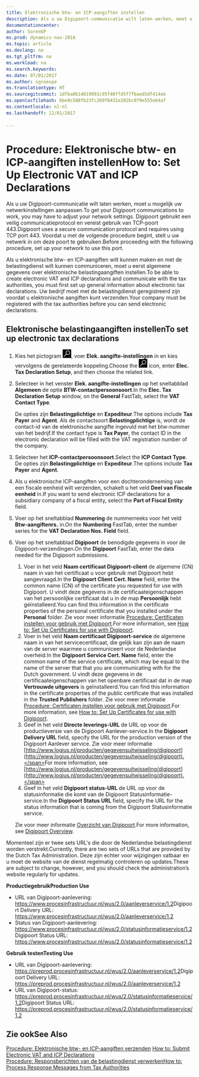 ```yaml
---
title: Elektronische btw- en ICP-aangiften instellen
description: Als u uw Digipoort-communicatie wilt laten werken, moet u mogelijk uw netwerkinstellingen aanpassen. Digipoort gebruikt een veilig communicatieprotocol en vereist gebruik van TCP-poort 443.
documentationcenter: 
author: SorenGP
ms.prod: dynamics-nav-2018
ms.topic: article
ms.devlang: na
ms.tgt_pltfrm: na
ms.workload: na
ms.search.keywords: 
ms.date: 07/01/2017
ms.author: sgroespe
ms.translationtype: HT
ms.sourcegitcommit: 1dfba8b14019991c95f40ffd5f7fbaed5df414eb
ms.openlocfilehash: bbe9c588fb23fc269f8432e282bc079e555eb4af
ms.contentlocale: nl-nl
ms.lasthandoff: 12/01/2017

---
```

# <a name="how-to-set-up-electronic-vat-and-icp-declarations"></a><span data-ttu-id="de573-104">Procedure: Elektronische btw- en ICP-aangiften instellen</span><span class="sxs-lookup"><span data-stu-id="de573-104">How to: Set Up Electronic VAT and ICP Declarations</span></span>
<span data-ttu-id="de573-105">Als u uw Digipoort-communicatie wilt laten werken, moet u mogelijk uw netwerkinstellingen aanpassen.</span><span class="sxs-lookup"><span data-stu-id="de573-105">To get your Digipoort communications to work, you may have to adjust your network settings.</span></span> <span data-ttu-id="de573-106">Digipoort gebruikt een veilig communicatieprotocol en vereist gebruik van TCP-poort 443.</span><span class="sxs-lookup"><span data-stu-id="de573-106">Digipoort uses a secure communication protocol and requires using TCP port 443.</span></span> <span data-ttu-id="de573-107">Voordat u met de volgende procedure begint, stelt u uw netwerk in om deze poort te gebruiken.</span><span class="sxs-lookup"><span data-stu-id="de573-107">Before proceeding with the following procedure, set up your network to use this port.</span></span>  

<span data-ttu-id="de573-108">Als u elektronische btw- en ICP-aangiften wilt kunnen maken en met de belastingdienst wilt kunnen communiceren, moet u eerst algemene gegevens over elektronische belastingaangiften instellen.</span><span class="sxs-lookup"><span data-stu-id="de573-108">To be able to create electronic VAT and ICP declarations and communicate with the tax authorities, you must first set up general information about electronic tax declarations.</span></span> <span data-ttu-id="de573-109">Uw bedrijf moet met de belastingdienst geregistreerd zijn voordat u elektronische aangiften kunt verzenden.</span><span class="sxs-lookup"><span data-stu-id="de573-109">Your company must be registered with the tax authorities before you can send electronic declarations.</span></span>  

## <a name="to-set-up-electronic-tax-declarations"></a><span data-ttu-id="de573-110">Elektronische belastingaangiften instellen</span><span class="sxs-lookup"><span data-stu-id="de573-110">To set up electronic tax declarations</span></span>  

1.  <span data-ttu-id="de573-111">Kies het pictogram ![Pictogram Zoeken naar pagina of rapport](../../media/ui-search/search_small.png "Pictogram Zoeken naar pagina of rapport"), voer **Elek. aangifte-instellingen** in en kies vervolgens de gerelateerde koppeling.</span><span class="sxs-lookup"><span data-stu-id="de573-111">Choose the ![Search for Page or Report](../../media/ui-search/search_small.png "Search for Page or Report icon") icon, enter **Elec. Tax Declaration Setup**, and then choose the related link.</span></span>  
2.  <span data-ttu-id="de573-112">Selecteer in het venster **Elek. aangifte-instellingen** op het sneltabblad **Algemeen** de optie **BTW-contactpersoonsoort**.</span><span class="sxs-lookup"><span data-stu-id="de573-112">In the **Elec. Tax Declaration Setup** window, on the **General** FastTab, select the **VAT Contact Type**.</span></span>

    <span data-ttu-id="de573-113">De opties zijn **Belastingplichtige** en **Expediteur**.</span><span class="sxs-lookup"><span data-stu-id="de573-113">The options include **Tax Payer** and **Agent**.</span></span> <span data-ttu-id="de573-114">Als de contactsoort **Belastingplichtige** is, wordt de contact-id van de elektronische aangifte ingevuld met het btw-nummer van het bedrijf.</span><span class="sxs-lookup"><span data-stu-id="de573-114">If the contact type is **Tax Payer**, the contact ID in the electronic declaration will be filled with the VAT registration number of the company.</span></span>  

3.  <span data-ttu-id="de573-115">Selecteer het **ICP-contactpersoonsoort**.</span><span class="sxs-lookup"><span data-stu-id="de573-115">Select the **ICP Contact Type**.</span></span> <span data-ttu-id="de573-116">De opties zijn **Belastingplichtige** en **Expediteur**.</span><span class="sxs-lookup"><span data-stu-id="de573-116">The options include **Tax Payer** and **Agent**.</span></span>  
4.  <span data-ttu-id="de573-117">Als u elektronische ICP-aangiften voor een dochteronderneming van een fiscale eenheid wilt verzenden, schakelt u het veld **Deel van Fiscale eenheid** in.</span><span class="sxs-lookup"><span data-stu-id="de573-117">If you want to send electronic ICP declarations for a subsidiary company of a fiscal entity, select the **Part of Fiscal Entity** field.</span></span>  
5.  <span data-ttu-id="de573-118">Voer op het sneltabblad **Nummering** de nummerreeks voor het veld **Btw-aangiftenrs.** in.</span><span class="sxs-lookup"><span data-stu-id="de573-118">On the **Numbering** FastTab, enter the number series for the **VAT Declaration Nos. Field** field.</span></span>  
6.  <span data-ttu-id="de573-119">Voer op het sneltabblad **Digipoort** de benodigde gegevens in voor de Digipoort-verzendingen.</span><span class="sxs-lookup"><span data-stu-id="de573-119">On the **Digipoort** FastTab, enter the data needed for the Digipoort submissions.</span></span>  

    1.  <span data-ttu-id="de573-120">Voer in het veld **Naam certificaat Digipoort-client** de algemene (CN) naam in van het certificaat u voor gebruik met Digipoort hebt aangevraagd.</span><span class="sxs-lookup"><span data-stu-id="de573-120">In the **Digipoort Client Cert. Name** field, enter the common name (CN) of the certificate you requested for use with Digipoort.</span></span> <span data-ttu-id="de573-121">U vindt deze gegevens in de certificaateigenschappen van het persoonlijke certificaat dat u in de map **Persoonlijk** hebt geïnstalleerd.</span><span class="sxs-lookup"><span data-stu-id="de573-121">You can find this information in the certificate properties of the personal certificate that you installed under the **Personal** folder.</span></span> <span data-ttu-id="de573-122">Zie voor meer informatie [Procedure: Certificaten instellen voor gebruik met Digipoort](how-to-set-up-certificates-for-use-with-digipoort.md).</span><span class="sxs-lookup"><span data-stu-id="de573-122">For more information, see [How to: Set Up Certificates for use with Digipoort](how-to-set-up-certificates-for-use-with-digipoort.md).</span></span>  
    2.  <span data-ttu-id="de573-123">Voer in het veld **Naam certificaat Digipoort-service** de algemene naam in van het servicecertificaat, die gelijk kan zijn aan de naam van de server waarmee u communiceert voor de Nederlandse overheid.</span><span class="sxs-lookup"><span data-stu-id="de573-123">In the **Digipoort Service Cert. Name** field, enter the common name of the service certificate, which may be equal to the name of the server that that you are communicating with for the Dutch government.</span></span> <span data-ttu-id="de573-124">U vindt deze gegevens in de certificaateigenschappen van het openbare certificaat dat in de map **Vertrouwde uitgevers** is geïnstalleerd.</span><span class="sxs-lookup"><span data-stu-id="de573-124">You can find this information in the certificate properties of the public certificate that was installed in the **Trusted Publishers** folder.</span></span> <span data-ttu-id="de573-125">Zie voor meer informatie [Procedure: Certificaten instellen voor gebruik met Digipoort](how-to-set-up-certificates-for-use-with-digipoort.md).</span><span class="sxs-lookup"><span data-stu-id="de573-125">For more information, see [How to: Set Up Certificates for use with Digipoort](how-to-set-up-certificates-for-use-with-digipoort.md).</span></span>  
    3.  <span data-ttu-id="de573-126">Geef in het veld **Directe leverings-URL** de URL op voor de productieversie van de Digipoort Aanlever-service.</span><span class="sxs-lookup"><span data-stu-id="de573-126">In the **Digipoort Delivery URL** field, specify the URL for the production version of the Digipoort Aanlever service.</span></span> <span data-ttu-id="de573-127">Zie voor meer informatie [http://www.logius.nl/producten/gegevensuitwisseling/digipoort](http://www.logius.nl/producten/gegevensuitwisseling/digipoort).</span><span class="sxs-lookup"><span data-stu-id="de573-127">For more information, see [http://www.logius.nl/producten/gegevensuitwisseling/digipoort](http://www.logius.nl/producten/gegevensuitwisseling/digipoort).</span></span>  
    4.  <span data-ttu-id="de573-128">Geef in het veld **Digipoort status-URL** de URL op voor de statusinformatie die komt van de Digipoort Statusinformatie-service.</span><span class="sxs-lookup"><span data-stu-id="de573-128">In the **Digipoort Status URL** field, specify the URL for the status information that is coming from the Digipoort Statusinformatie service.</span></span>  

    <span data-ttu-id="de573-129">Zie voor meer informatie [Overzicht van Digipoort](digipoort-overview.md).</span><span class="sxs-lookup"><span data-stu-id="de573-129">For more information, see [Digipoort Overview](digipoort-overview.md).</span></span>  

<span data-ttu-id="de573-130">Momenteel zijn er twee sets URL's die door de Nederlandse belastingdienst worden verstrekt.</span><span class="sxs-lookup"><span data-stu-id="de573-130">Currently, there are two sets of URLs that are provided by the Dutch Tax Administration.</span></span> <span data-ttu-id="de573-131">Deze zijn echter voor wijzigingen vatbaar en u moet de website van de dienst regelmatig controleren op updates.</span><span class="sxs-lookup"><span data-stu-id="de573-131">These are subject to change, however, and you should check the administration’s website regularly for updates.</span></span>  

<span data-ttu-id="de573-132">**Productiegebruik**</span><span class="sxs-lookup"><span data-stu-id="de573-132">**Production Use**</span></span>  

- <span data-ttu-id="de573-133">URL van Digipoort-aanlevering: https://www.procesinfrastructuur.nl/wus/2.0/aanleverservice/1.2</span><span class="sxs-lookup"><span data-stu-id="de573-133">Digipoort Delivery URL: https://www.procesinfrastructuur.nl/wus/2.0/aanleverservice/1.2</span></span>  
- <span data-ttu-id="de573-134">Status van Digipoort-aanlevering: https://www.procesinfrastructuur.nl/wus/2.0/statusinformatieservice/1.2</span><span class="sxs-lookup"><span data-stu-id="de573-134">Digipoort Status URL: https://www.procesinfrastructuur.nl/wus/2.0/statusinformatieservice/1.2</span></span>  

<span data-ttu-id="de573-135">**Gebruik testen**</span><span class="sxs-lookup"><span data-stu-id="de573-135">**Testing Use**</span></span>  

- <span data-ttu-id="de573-136">URL van Digipoort-aanlevering: https://preprod.procesinfrastructuur.nl/wus/2.0/aanleverservice/1.2</span><span class="sxs-lookup"><span data-stu-id="de573-136">Digipoort Delivery URL: https://preprod.procesinfrastructuur.nl/wus/2.0/aanleverservice/1.2</span></span>  
- <span data-ttu-id="de573-137">URL van Digipoort-status: https://preprod.procesinfrastructuur.nl/wus/2.0/statusinformatieservice/1.2</span><span class="sxs-lookup"><span data-stu-id="de573-137">Digipoort Status URL: https://preprod.procesinfrastructuur.nl/wus/2.0/statusinformatieservice/1.2</span></span>  

## <a name="see-also"></a><span data-ttu-id="de573-138">Zie ook</span><span class="sxs-lookup"><span data-stu-id="de573-138">See Also</span></span>  
 <span data-ttu-id="de573-139">[Procedure: Elektronische btw- en ICP-aangiften verzenden](how-to-submit-electronic-vat-and-icp-declarations.md) </span><span class="sxs-lookup"><span data-stu-id="de573-139">[How to: Submit Electronic VAT and ICP Declarations](how-to-submit-electronic-vat-and-icp-declarations.md) </span></span>  
 [<span data-ttu-id="de573-140">Procedure: Responsberichten van de belastingdienst verwerken</span><span class="sxs-lookup"><span data-stu-id="de573-140">How to: Process Response Messages from Tax Authorities</span></span>](how-to-process-response-messages-from-tax-authorities.md)

